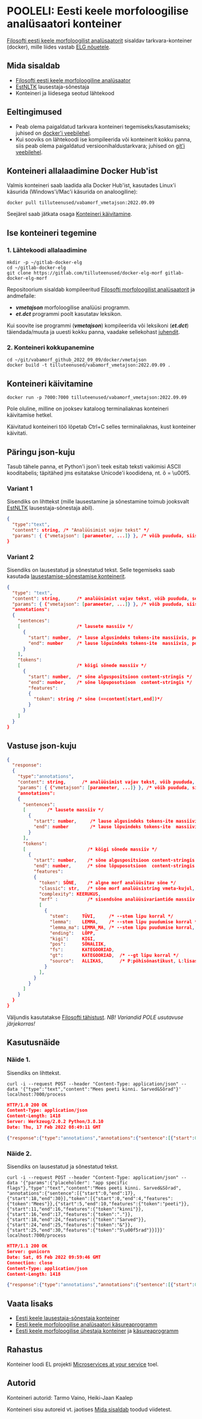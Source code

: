 # POOLELI: Eesti keele morfoloogilise analüsaatori konteiner

[Filosofti eesti keele morfoloogilist analüsaatorit](https://github.com/Filosoft/vabamorf/blob/master/apps/cmdline/vmeta/LOEMIND.md) sisaldav tarkvara-konteiner (docker),
mille liides vastab [ELG nõuetele](https://european-language-grid.readthedocs.io/en/release1.0.0/all/LTInternalAPI.html#).

## Mida sisaldab <a name="Mida_sisaldab"></a>

* [Filosofti eesti keele morfoloogiline analüsaator](https://github.com/Filosoft/vabamorf/blob/master/apps/cmdline/vmeta/LOEMIND.md)
* [EstNLTK](https://github.com/estnltk/estnltk) lausestaja-sõnestaja <!--Seda ei paneks lingina GITLABi kuna tuleb paketihaldusest-->
* Konteineri ja liidesega seotud lähtekood


## Eeltingimused

* Peab olema paigaldatud tarkvara konteineri tegemiseks/kasutamiseks; juhised on [docker'i veebilehel](https://docs.docker.com/).
* Kui sooviks on lähtekoodi ise kompileerida või konteinerit kokku panna, siis peab olema paigaldatud versioonihaldustarkvara; juhised on [git'i veebilehel](https://git-scm.com/).

## Konteineri allalaadimine Docker Hub'ist

Valmis konteineri saab laadida alla Docker Hub'ist, kasutades Linux'i käsurida (Windows'i/Mac'i käsurida on analoogiline):

```commandline
docker pull tilluteenused/vabamorf_vmetajson:2022.09.09
```

Seejärel saab jätkata osaga [Konteineri käivitamine](#Konteineri_käivitamine).

## Ise konteineri tegemine

### 1. Lähtekoodi allalaadimine

<!---
Lähtekood koosneb 2 osast
1. json liides, veebiserver ja konteineri tegemise asjad
2. FSi morf analüsaator
---->

```commandline
mkdir -p ~/gitlab-docker-elg
cd ~/gitlab-docker-elg
git clone https://gitlab.com/tilluteenused/docker-elg-morf gitlab-docker-elg-morf
```

Repositoorium sisaldab kompileeritud [Filosofti morfoloogilist analüsaatorit](https://github.com/Filosoft/vabamorf/blob/master/apps/cmdline/vmeta/LOEMIND.md) ja andmefaile:

* **_vmetajson_** morfoloogilise analüüsi programm.
* **_et.dct_** programmi poolt kasutatav leksikon.

Kui soovite ise programmi (**_vmetajson_**) kompileerida või leksikoni (**_et.dct_**) täiendada/muuta ja uuesti kokku panna, 
vaadake sellekohast [juhendit](https://github.com/Filosoft/vabamorf/blob/master/doc/programmid_ja_sonastikud.md).

### 2. Konteineri kokkupanemine

```commandline
cd ~/git/vabamorf_github_2022_09_09/docker/vmetajson
docker build -t tilluteenused/vabamorf_vmetajson:2022.09.09 .
```

## Konteineri käivitamine <a name="Konteineri_käivitamine"></a>

```commandline
docker run -p 7000:7000 tilluteenused/vabamorf_vmetajson:2022.09.09
```

Pole oluline, milline on jooksev kataloog terminaliaknas konteineri käivitamise hetkel.

Käivitatud konteineri töö lõpetab Ctrl+C selles terminaliaknas, kust konteiner käivitati.

## Päringu json-kuju

Tasub tähele panna, et Python'i json'i teek esitab teksti vaikimisi ASCII kooditabelis;
täpitähed jms esitatakse Unicode'i koodidena, nt. õ = \u00f5.

### Variant 1

Sisendiks on lihttekst (mille lausestamine ja sõnestamine toimub jooksvalt [EstNLTK](https://github.com/estnltk/estnltk) lausestaja-sõnestaja abil).

```json
{
  "type":"text",
  "content": string, /* "Analüüsimist vajav tekst" */
  "params": { {"vmetajson": [parameeter, ...]} }, /* võib puududa, siis kasutakse käsureaga määratud lippe, "params":{{"vmetajson":[]}} kehtestab vaikelipud */
}
```

### Variant 2

Sisendiks on lausestatud ja sõnestatud tekst. Selle tegemiseks saab kasutada [lausestamise-sõnestamise konteinerit](https://gitlab.com/tilluteenused/docker-elg-tokenizer).

```json
{
  "type": "text",
  "content": string,      /* analüüsimist vajav tekst, võib puududa, sest sõned võetakse tokens massiivist */
  "params": { {"vmetajson": [parameeter, ...]} }, /* võib puududa, siis kasutakse käsureaga määratud lippe, "params":{{"vmetajson":[]}} kehtestab vaikelipud */
  "annotations":
  {       
    "sentences": 
    [                     /* lausete massiiv */
      {
        "start": number,  /* lause algusindeks tokens-ite massiivis, pole kohustuslik lippu --guesspropnames puudumisel */
        "end": number     /* lause lõpuindeks tokens-ite  massiivis, pole kohustuslik lippu --guesspropnames puudumisel */
      }
    ],
    "tokens":
    [                     /* kõigi sõnede massiiv */
      {
        "start": number,  /* sõne alguspositsioon content-stringis */
        "end": number,    /* sõne lõpuposotsioon  content-stringis */
        "features":
        {
          "token": string /* sõne (==content[start,end])*/
        }
      }
    ]
  }
}
```

## Vastuse json-kuju

```json
{
  "response":
  {
    "type":"annotations",
    "content": string,      /* analüüsimist vajav tekst, võib puududa, sest sõned võetakse tokens massiivist */
    "params": { {"vmetajson": [parameeter, ...]} }, /* võib puududa, siis kasutakse käsureaga määratud lippe, "params":{{"vmetajson":[]}} kehtestab vaikelipud */
    "annotations":
    {
      "sentences":
      [        /* lausete massiiv */
        {
          "start": number,     /* lause algusindeks tokens-ite massiivis, pole kohustuslik lippu --guesspropnames puudumisel */
          "end": number        /* lause lõpuindeks tokens-ite  massiivis, pole kohustuslik lippu --guesspropnames puudumisel */
        }
      ],
      "tokens": 
      [                       /* kõigi sõnede massiiv */
        {
          "start": number,    /* sõne alguspositsioon content-stringis */
          "end": number,      /* sõne lõpuposotsioon  content-stringis */
          "features":
          {
            "token": SÕNE,    /* algne morf analüüsitav sõne */
            "classic": str,   /* sõne morf analüüsistring vmeta-kujul, ainult --classic lipu korral */
            "complexity": KEERUKUS,
            "mrf" :           /* sisendsõne analüüsivariantide massiiv */
            [
              {
                "stem":     TÜVI,     /* --stem lipu korral */
                "lemma":    LEMMA,    /* --stem lipu puudumise korral */
                "lemma_ma": LEMMA_MA, /* --stem lipu puudumise korral, verbilemmale on lisatud ```ma```, muudel juhtudel sama mis LEMMA */
                "ending":   LÕPP,    
                "kigi":     KIGI,
                "pos":      SÕNALIIK,
                "fs":       KATEGOORIAD,
                "gt":       KATEGOORIAD,  /* --gt lipu korral */
                "source":   ALLIKAS,      /* P:põhisõnastikust, L:lisasõnastikust, O:sõnepõhisest oletajast, S:lausepõhisest oletajast, X:ei tea kust */
              }
            ],
          }
        }
      ]
    }
  }
}
```

Väljundis kasutatakse [Filosofti tähistust](https://github.com/Filosoft/vabamorf/blob/master/doc/kategooriad.md).
*NB! Variandid POLE usutavuse järjekorras!*
## Kasutusnäide

### Näide 1. 

Sisendiks on lihttekst.

```commandline
curl -i --request POST --header "Content-Type: application/json" --data '{"type":"text","content":"Mees peeti kinni. Sarved&Sõrad"}' localhost:7000/process
```

```json
HTTP/1.0 200 OK
Content-Type: application/json
Content-Length: 1418
Server: Werkzeug/2.0.2 Python/3.8.10
Date: Thu, 17 Feb 2022 08:49:11 GMT

{"response":{"type":"annotations","annotations":{"sentence":[{"start":0,"end":17},{"start":18,"end":30}],"token":[{"start":0,"end":4,"features":{"token":"Mees","morph":[{"lemma":"Mee+s","pos":"H","feature":"sg in"},{"lemma":"Mees+0","pos":"H","feature":"sg n"},{"lemma":"Mesi+s","pos":"H","feature":"sg in"},{"lemma":"mees+0","pos":"S","feature":"sg n"},{"lemma":"mesi+s","pos":"S","feature":"sg in"}]}},{"start":5,"end":10,"features":{"token":"peeti","morph":[{"lemma":"peet+0","pos":"S","feature":"adt"},{"lemma":"pida+ti","pos":"V","feature":"ti"},{"lemma":"peet+0","pos":"S","feature":"sg p"}]}},{"start":11,"end":16,"features":{"token":"kinni","morph":[{"lemma":"kinni+0","pos":"D","feature":""}]}},{"start":16,"end":17,"features":{"token":".","morph":[{"lemma":".","pos":"Z","feature":""}]}},{"start":18,"end":24,"features":{"token":"Sarved","morph":[{"lemma":"Sarv+d","pos":"H","feature":"pl n"},{"lemma":"Sarve+d","pos":"H","feature":"pl n"},{"lemma":"Sarved+0","pos":"H","feature":"sg n"},{"lemma":"sarv+d","pos":"S","feature":"pl n"}]}},{"start":24,"end":25,"features":{"token":"&","morph":[{"lemma":"&+0","pos":"J","feature":""}]}},{"start":25,"end":30,"features":{"token":"S\u00f5rad","morph":[{"lemma":"S\u00f5ra+d","pos":"H","feature":"pl n"},{"lemma":"S\u00f5rad+0","pos":"H","feature":"sg n"},{"lemma":"S\u00f5rg+d","pos":"H","feature":"pl n"},{"lemma":"s\u00f5rg+d","pos":"S","feature":"pl n"}]}}]}}}
```

### Näide 2. 

Sisendiks on lausestatud ja sõnestatud tekst.

```commandline
curl -i --request POST --header "Content-Type: application/json" --data '{"params":{"placeholder": "app specific flags"},"type":"text","content":"Mees peeti kinni. Sarved&Sõrad", "annotations":{"sentence":[{"start":0,"end":17},{"start":18,"end":30}],"token":[{"start":0,"end":4,"features":{"token":"Mees"}},{"start":5,"end":10,"features":{"token":"peeti"}},{"start":11,"end":16,"features":{"token":"kinni"}},{"start":16,"end":17,"features":{"token":"."}},{"start":18,"end":24,"features":{"token":"Sarved"}},{"start":24,"end":25,"features":{"token":"&"}},{"start":25,"end":30,"features":{"token":"S\u00f5rad"}}]}}' localhost:7000/process
```

```json
HTTP/1.1 200 OK
Server: gunicorn
Date: Sat, 05 Feb 2022 09:59:46 GMT
Connection: close
Content-Type: application/json
Content-Length: 1418

{"response":{"type":"annotations","annotations":{"sentence":[{"start":0,"end":17},{"start":18,"end":30}],"token":[{"start":0,"end":4,"features":{"token":"Mees","morph":[{"lemma":"Mee+s","pos":"H","feature":"sg in"},{"lemma":"Mees+0","pos":"H","feature":"sg n"},{"lemma":"Mesi+s","pos":"H","feature":"sg in"},{"lemma":"mees+0","pos":"S","feature":"sg n"},{"lemma":"mesi+s","pos":"S","feature":"sg in"}]}},{"start":5,"end":10,"features":{"token":"peeti","morph":[{"lemma":"peet+0","pos":"S","feature":"adt"},{"lemma":"pida+ti","pos":"V","feature":"ti"},{"lemma":"peet+0","pos":"S","feature":"sg p"}]}},{"start":11,"end":16,"features":{"token":"kinni","morph":[{"lemma":"kinni+0","pos":"D","feature":""}]}},{"start":16,"end":17,"features":{"token":".","morph":[{"lemma":".","pos":"Z","feature":""}]}},{"start":18,"end":24,"features":{"token":"Sarved","morph":[{"lemma":"Sarv+d","pos":"H","feature":"pl n"},{"lemma":"Sarve+d","pos":"H","feature":"pl n"},{"lemma":"Sarved+0","pos":"H","feature":"sg n"},{"lemma":"sarv+d","pos":"S","feature":"pl n"}]}},{"start":24,"end":25,"features":{"token":"&","morph":[{"lemma":"&+0","pos":"J","feature":""}]}},{"start":25,"end":30,"features":{"token":"S\u00f5rad","morph":[{"lemma":"S\u00f5ra+d","pos":"H","feature":"pl n"},{"lemma":"S\u00f5rad+0","pos":"H","feature":"sg n"},{"lemma":"S\u00f5rg+d","pos":"H","feature":"pl n"},{"lemma":"s\u00f5rg+d","pos":"S","feature":"pl n"}]}}]}}}
```

## Vaata lisaks

* [Eesti keele lausestaja-sõnestaja konteiner](https://gitlab.com/tilluteenused/docker-elg-tokenizer/)
* [Eesti keele morfoloogilise analüsaatori käsureaprogramm](https://github.com/Filosoft/vabamorf/blob/master/apps/cmdline/vmeta/LOEMIND.md)
* [Eesti keele morfoloogilise ühestaja konteiner](https://gitlab.com/tilluteenused/docker-elg-disamb/) ja [käsureaprogramm](https://github.com/Filosoft/vabamorf/blob/master/apps/cmdline/vmety/LOEMIND.md)


## Rahastus

Konteiner loodi EL projekti [Microservices at your service](https://www.lingsoft.fi/en/microservices-at-your-service-bridging-gap-between-nlp-research-and-industry) toel.

## Autorid

Konteineri autorid: Tarmo Vaino, Heiki-Jaan Kaalep

Konteineri sisu autoreid vt. jaotises [Mida sisaldab](#Mida_sisaldab) toodud viidetest.
 
